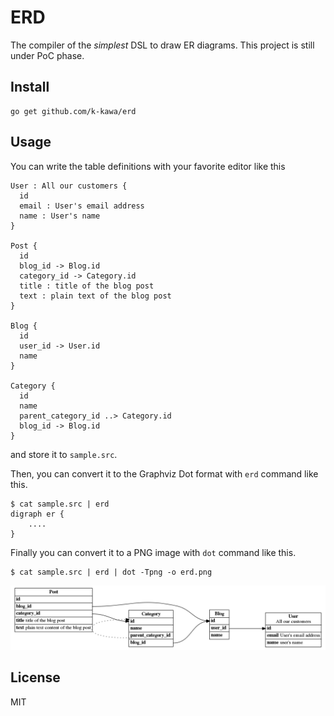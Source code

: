 # ERD

The compiler of the *simplest* DSL to draw ER diagrams. This project is still under PoC phase.

## Install

    go get github.com/k-kawa/erd


## Usage

You can write the table definitions with your favorite editor like this

    User : All our customers {
      id
      email : User's email address
      name : User's name
    }
    
    Post {
      id
      blog_id -> Blog.id
      category_id -> Category.id
      title : title of the blog post
      text : plain text of the blog post
    }
    
    Blog {
      id
      user_id -> User.id
      name
    }
    
    Category {
      id
      name
      parent_category_id ..> Category.id
      blog_id -> Blog.id
    }

    
and store it to `sample.src`.
 
Then, you can convert it to the Graphviz Dot format with `erd` command like this.

    $ cat sample.src | erd
    digraph er {
        ....
    }

Finally you can convert it to a PNG image with `dot` command like this.

    $ cat sample.src | erd | dot -Tpng -o erd.png

![erd.png](./erd.png)

## License
MIT
